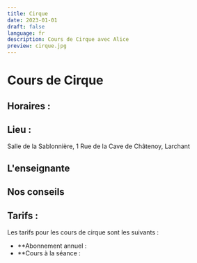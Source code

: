 ```yaml
---
title: Cirque
date: 2023-01-01
draft: false
language: fr
description: Cours de Cirque avec Alice
preview: cirque.jpg
---
```

# Cours de Cirque

## Horaires :


## Lieu :

Salle de la Sablonnière, 1 Rue de la Cave de Châtenoy, Larchant

## L'enseignante



## Nos conseils



## Tarifs :

Les tarifs pour les cours de cirque sont les suivants :

* **Abonnement annuel :
* **Cours à la séance : 

